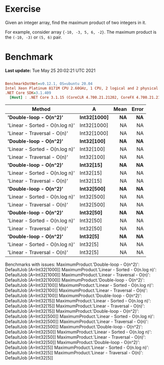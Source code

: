 ﻿# Exercise
Given an integer array, find the maximum product of two integers in it.

For example, consider array `{-10, -3, 5, 6, -2}`. 
The maximum product is the `(-10, -3)` or `(5, 6)` pair.

# Benchmark

**Last update:** Tue May 25 20:02:21 UTC 2021

``` ini

BenchmarkDotNet=v0.12.1, OS=ubuntu 20.04
Intel Xeon Platinum 8171M CPU 2.60GHz, 1 CPU, 2 logical and 2 physical cores
.NET Core SDK=3.1.409
  [Host] : .NET Core 3.1.15 (CoreCLR 4.700.21.21202, CoreFX 4.700.21.21402), X64 RyuJIT


```
|                         Method |           A | Mean | Error |
|------------------------------- |------------ |-----:|------:|
|         **&#39;Double-loop - O(n^2)&#39;** | **Int32[1000]** |   **NA** |    **NA** |
| &#39;Linear - Sorted - O(n.log n)&#39; | Int32[1000] |   NA |    NA |
|    &#39;Linear - Traversal - O(n)&#39; | Int32[1000] |   NA |    NA |
|         **&#39;Double-loop - O(n^2)&#39;** |  **Int32[100]** |   **NA** |    **NA** |
| &#39;Linear - Sorted - O(n.log n)&#39; |  Int32[100] |   NA |    NA |
|    &#39;Linear - Traversal - O(n)&#39; |  Int32[100] |   NA |    NA |
|         **&#39;Double-loop - O(n^2)&#39;** |   **Int32[15]** |   **NA** |    **NA** |
| &#39;Linear - Sorted - O(n.log n)&#39; |   Int32[15] |   NA |    NA |
|    &#39;Linear - Traversal - O(n)&#39; |   Int32[15] |   NA |    NA |
|         **&#39;Double-loop - O(n^2)&#39;** |  **Int32[500]** |   **NA** |    **NA** |
| &#39;Linear - Sorted - O(n.log n)&#39; |  Int32[500] |   NA |    NA |
|    &#39;Linear - Traversal - O(n)&#39; |  Int32[500] |   NA |    NA |
|         **&#39;Double-loop - O(n^2)&#39;** |   **Int32[50]** |   **NA** |    **NA** |
| &#39;Linear - Sorted - O(n.log n)&#39; |   Int32[50] |   NA |    NA |
|    &#39;Linear - Traversal - O(n)&#39; |   Int32[50] |   NA |    NA |
|         **&#39;Double-loop - O(n^2)&#39;** |    **Int32[5]** |   **NA** |    **NA** |
| &#39;Linear - Sorted - O(n.log n)&#39; |    Int32[5] |   NA |    NA |
|    &#39;Linear - Traversal - O(n)&#39; |    Int32[5] |   NA |    NA |

Benchmarks with issues:
  MaximumProduct.'Double-loop - O(n^2)': DefaultJob [A=Int32[1000]]
  MaximumProduct.'Linear - Sorted - O(n.log n)': DefaultJob [A=Int32[1000]]
  MaximumProduct.'Linear - Traversal - O(n)': DefaultJob [A=Int32[1000]]
  MaximumProduct.'Double-loop - O(n^2)': DefaultJob [A=Int32[100]]
  MaximumProduct.'Linear - Sorted - O(n.log n)': DefaultJob [A=Int32[100]]
  MaximumProduct.'Linear - Traversal - O(n)': DefaultJob [A=Int32[100]]
  MaximumProduct.'Double-loop - O(n^2)': DefaultJob [A=Int32[15]]
  MaximumProduct.'Linear - Sorted - O(n.log n)': DefaultJob [A=Int32[15]]
  MaximumProduct.'Linear - Traversal - O(n)': DefaultJob [A=Int32[15]]
  MaximumProduct.'Double-loop - O(n^2)': DefaultJob [A=Int32[500]]
  MaximumProduct.'Linear - Sorted - O(n.log n)': DefaultJob [A=Int32[500]]
  MaximumProduct.'Linear - Traversal - O(n)': DefaultJob [A=Int32[500]]
  MaximumProduct.'Double-loop - O(n^2)': DefaultJob [A=Int32[50]]
  MaximumProduct.'Linear - Sorted - O(n.log n)': DefaultJob [A=Int32[50]]
  MaximumProduct.'Linear - Traversal - O(n)': DefaultJob [A=Int32[50]]
  MaximumProduct.'Double-loop - O(n^2)': DefaultJob [A=Int32[5]]
  MaximumProduct.'Linear - Sorted - O(n.log n)': DefaultJob [A=Int32[5]]
  MaximumProduct.'Linear - Traversal - O(n)': DefaultJob [A=Int32[5]]
